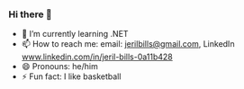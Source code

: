 ### Hi there 👋

- 🌱 I’m currently learning .NET
- 📫 How to reach me: email: jerilbills@gmail.com, LinkedIn www.linkedin.com/in/jeril-bills-0a11b428
- 😄 Pronouns: he/him
- ⚡ Fun fact: I like basketball
